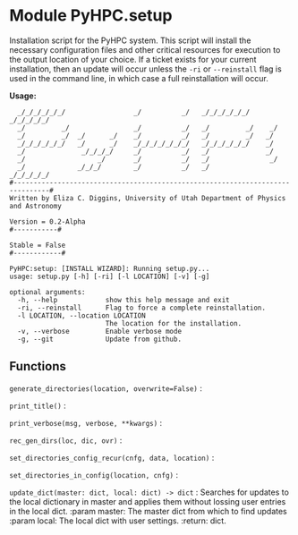 Module PyHPC.setup
==================
Installation script for the PyHPC system. This script will install the necessary configuration files and
other critical resources for execution to the output location of your choice. If a ticket exists for your current
installation, then an update will occur unless the ```-ri``` or ``--reinstall`` flag is used in the command line, in
which case a full reinstallation will occur.

**Usage:**

```commandline
  _/_/_/_/_/_/                 _/          _/   _/_/_/_/_/_/       _/_/_/_/_/
  _/         _/                _/          _/   _/         _/    _/
  _/         _/  _/      _/    _/          _/   _/         _/   _/
  _/_/_/_/_/_/   _/      _/    _/_/_/_/_/_/_/   _/_/_/_/_/_/    _/
  _/              _/_/_/_/     _/          _/   _/              _/
  _/                  _/       _/          _/   _/               _/
  _/             _/_/_/        _/          _/   _/                 _/_/_/_/_/
#-------------------------------------------------------------------------------#
Written by Eliza C. Diggins, University of Utah Department of Physics and Astronomy

Version = 0.2-Alpha
#-----------#

Stable = False
#------------#

PyHPC:setup: [INSTALL WIZARD]: Running setup.py...
usage: setup.py [-h] [-ri] [-l LOCATION] [-v] [-g]

optional arguments:
  -h, --help            show this help message and exit
  -ri, --reinstall      Flag to force a complete reinstallation.
  -l LOCATION, --location LOCATION
                        The location for the installation.
  -v, --verbose         Enable verbose mode
  -g, --git             Update from github.
```

Functions
---------

    
`generate_directories(location, overwrite=False)`
:   

    
`print_title()`
:   

    
`print_verbose(msg, verbose, **kwargs)`
:   

    
`rec_gen_dirs(loc, dic, ovr)`
:   

    
`set_directories_config_recur(cnfg, data, location)`
:   

    
`set_directories_in_config(location, cnfg)`
:   

    
`update_dict(master: dict, local: dict) ‑> dict`
:   Searches for updates to the local dictionary in master and applies them without lossing user entries in the local dict.
    :param master: The master dict from which to find updates
    :param local: The local dict with user settings.
    :return: dict.